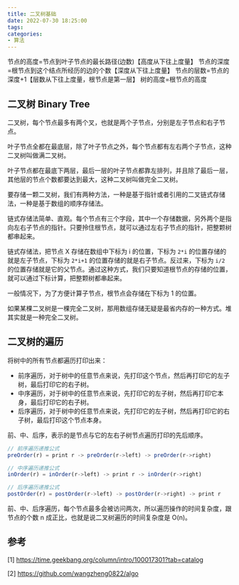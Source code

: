 ```yaml
---
title: 二叉树基础
date: 2022-07-30 18:25:00
tags:
categories:
- 算法
---
```


节点的高度=节点到叶子节点的最长路径(边数)【高度从下往上度量】
节点的深度=根节点到这个结点所经历的边的个数【深度从下往上度量】
节点的层数=节点的深度+1【层数从下往上度量，根节点是第一层】
树的高度=根节点的高度

## 二叉树 Binary Tree
二叉树，每个节点最多有两个叉，也就是两个子节点，分别是左子节点和右子节点。

叶子节点全都在最底层，除了叶子节点之外，每个节点都有左右两个子节点，这种二叉树叫做满二叉树。

叶子节点都在最底下两层，最后一层的叶子节点都靠左排列，并且除了最后一层，其他层的节点个数都要达到最大，这种二叉树叫做完全二叉树。

要存储一颗二叉树，我们有两种方法，一种是基于指针或者引用的二叉链式存储法，一种是基于数组的顺序存储法。

链式存储法简单、直观。每个节点有三个字段，其中一个存储数据，另外两个是指向左右子节点的指针。只要拎住根节点，就可以通过左右子节点的指针，把整颗树都串起来。

链式存储法，把节点 X 存储在数组中下标为 i 的位置，下标为 `2*i` 的位置存储的就是左子节点，下标为 `2*i+1` 的位置存储的就是右子节点。反过来，下标为 `i/2` 的位置存储就是它的父节点。通过这种方式，我们只要知道根节点的存储的位置，就可以通过下标计算，把整颗树都串起来。

一般情况下，为了方便计算子节点，根节点会存储在下标为 1 的位置。

如果某棵二叉树是一棵完全二叉树，那用数组存储无疑是最省内存的一种方式。堆其实就是一种完全二叉树。

## 二叉树的遍历
将树中的所有节点都遍历打印出来：
- 前序遍历，对于树中的任意节点来说，先打印这个节点，然后再打印它的左子树，最后打印它的右子树。
- 中序遍历，对于树中的任意节点来说，先打印它的左子树，然后再打印它本身，最后打印它的右子树。
- 后序遍历，对于树中的任意节点来说，先打印它的左子树，然后再打印它的右子树，最后打印这个节点本身。

前、中、后序，表示的是节点与它的左右子树节点遍历打印的先后顺序。

```javascript
// 前序遍历递推公式
preOrder(r) = print r -> preOrder(r->left) -> preOrder(r->right)

// 中序遍历递推公式
inOrder(r) = inOrder(r->left) -> print r -> inOrder(r->right)

// 后序遍历递推公式
postOrder(r) = postOrder(r->left) -> postOrder(r->right) -> print r
```

前、中、后序遍历，每个节点最多会被访问两次，所以遍历操作的时间复杂度，跟节点的个数 n 成正比，也就是说二叉树遍历的时间复杂度是 O(n)。


## 参考
[1] https://time.geekbang.org/column/intro/100017301?tab=catalog

[2] https://github.com/wangzheng0822/algo
